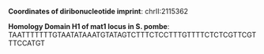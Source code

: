 **Coordinates of diribonucleotide imprint**: chrII:2115362

**Homology Domain H1 of mat1 locus in S. pombe**:
TAATTTTTTTGTAATATAAATGTATAGTCTTTCTCCTTTGTTTTCTCTCGTTCGTTTCCATGT
